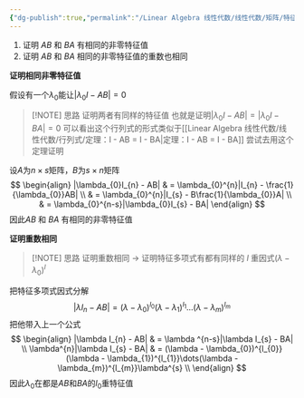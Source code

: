 ```yaml
---
{"dg-publish":true,"permalink":"/Linear Algebra 线性代数/线性代数/矩阵/特征值与特征向量/定理：AB和BA有相同非零特征值/","tags":["线代"]}
---
```


1. 证明 $AB$ 和 $BA$ 有相同的非零特征值
2. 证明 $AB$ 和 $BA$ 相同的非零特征值的重数也相同

**证明相同非零特征值**

假设有一个$\lambda_{0}$能让$|\lambda_{0}I - AB| = 0$

> [!NOTE] 思路
> 证明两者有同样的特征值
> 也就是证明$|\lambda_{0}I - AB| = |\lambda_{0}I - BA| = 0$
> 可以看出这个行列式的形式类似于[[Linear Algebra 线性代数/线性代数/行列式/定理：I - AB = I - BA\|定理：I - AB = I - BA]]
> 尝试去用这个定理证明

设$A$为$n\times s$矩阵，$B$为$s\times n$矩阵
$$
\begin{align}
|\lambda_{0}I_{n} - AB|  & = \lambda_{0}^{n}|I_{n} - \frac{1}{\lambda_{0}}AB|  \\
 & = \lambda_{0}^{n}|I_{s} - B\frac{1}{\lambda_{0}}A| \\
 & = \lambda_{0}^{n-s}|\lambda_{0}I_{s} - BA|
\end{align}
$$
因此$AB$ 和 $BA$ 有相同的非零特征值

**证明重数相同**

> [!NOTE] 思路
> 证明重数相同
> $\to$ 证明特征多项式有都有同样的 $l$ 重因式$(\lambda - \lambda_{0})^{l}$

把特征多项式因式分解
$$
|\lambda I_{n} - AB| = (\lambda - \lambda_{0})^{l_{0}}(\lambda - \lambda_{1})^{l_{1}}\dots(\lambda - \lambda_{m})^{l_{m}}
$$
把他带入上一个公式
$$
\begin{align}
|\lambda I_{n} - AB|  & = \lambda ^{n-s}|\lambda I_{s} - BA| \\
\lambda^{n}|\lambda I_{s} - BA|  & = (\lambda - \lambda_{0})^{l_{0}}(\lambda - \lambda_{1})^{l_{1}}\dots(\lambda - \lambda_{m})^{l_{m}}\lambda^{s} \\
\end{align}
$$
因此$\lambda_{0}$在都是$AB$和$BA$的$l_{0}$重特征值